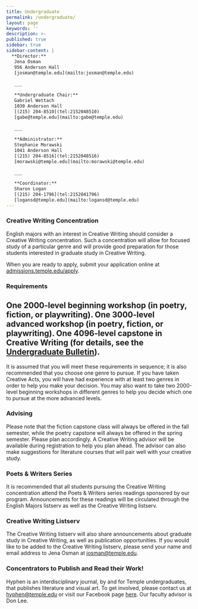 ```yaml
---
title: Undergraduate
permalink: /undergraduate/
layout: page
keywords: ''
description: >-
published: true
sidebar: true
sidebar-content: |
  **Director:**  
   Jena Osman  
   956 Anderson Hall    
   [josman@temple.edu](mailto:josman@temple.edu)  
   
   ___
   
   **Undergraduate Chair:**  
   Gabriel Wettach  
   1030 Anderson Hall  
   [(215) 204-8510](tel:2152048510)  
   [gabe@temple.edu](mailto:gabe@temple.edu)  
   
   ___
   
   **Administrator:**  
   Stephanie Morawski  
   1041 Anderson Hall   
   [(215) 204-8516](tel:2152048516)  
   [morawski@temple.edu](mailto:morawski@temple.edu)  
   
   ___

   **Coordinator:**  
   Sharon Logan      
   [(215) 204-1796](tel:2152041796)   
   [logansd@temple.edu](mailto:logansd@temple.edu)
---
```


### Creative Writing Concentration 

English majors with an interest in Creative Writing should consider a Creative Writing concentration. Such a concentration will allow for focused study of a particular genre and will provide good preparation for those students interested in graduate study in Creative Writing.

When you are ready to apply, submit your application online at [admissions.temple.edu/apply](admissions.temple.edu/apply).

### Requirements

One 2000-level beginning workshop (in poetry, fiction, or playwriting).
One 3000-level advanced workshop (in poetry, fiction, or playwriting).
One 4096-level capstone in Creative Writing (for details, see the [Undergraduate Bulletin](http://bulletin.temple.edu/undergraduate/liberal-arts/english/ba-english-creative-writing/#requirementstext)).
-
It is assumed that you will meet these requirements in sequence; it is also recommended that you choose one genre to pursue. If you have taken Creative Acts, you will have had experience with at least two genres in order to help you make your decision. You may also want to take two 2000-level beginning workshops in different genres to help you decide which one to pursue at the more advanced levels.

### Advising

Please note that the fiction capstone class will always be offered in the fall semester, while the poetry capstone will always be offered in the spring semester. Please plan accordingly. A Creative Writing advisor will be available during registration to help you plan ahead. The advisor can also make suggestions for literature courses that will pair well with your creative study.

### Poets & Writers Series

It is recommended that all students pursuing the Creative Writing concentration attend the Poets & Writers series readings sponsored by our program. Announcements for these readings will be circulated through the English Majors listserv as well as the Creative Writing listserv.

### Creative Writing Listserv

The Creative Writing listserv will also share announcements about graduate study in Creative Writing, as well as publication opportunities. If you would like to be added to the Creative Writing listserv, please send your name and email address to Jena Osman at [josman@temple.edu](mailto:josman@temple.edu).

### Concentrators to Publish and Read their Work!

Hyphen is an interdisciplinary journal, by and for Temple undergraduates, that publishes literature and visual art.  To get involved, please contact us at [hyphen@temple.edu](mailto:hyphen@temple.edu) or visit our Facebook page [here](https://www.facebook.com/HyphenLit). Our faculty advisor is Don Lee.
